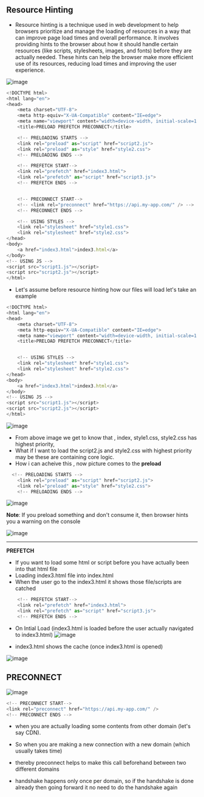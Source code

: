 

## Resource Hinting

- Resource hinting is a technique used in web development to help browsers prioritize and manage the loading of resources in a way that can improve page load times and overall performance. It involves providing hints to the browser about how it should handle certain resources (like scripts, stylesheets, images, and fonts) before they are actually needed. These hints can help the browser make more efficient use of its resources, reducing load times and improving the user experience.


![image](https://github.com/venkatdas/Interview_prep/assets/43024084/718cdc40-fa95-48c1-b370-59b5f0a5eb90)




```js
<!DOCTYPE html>
<html lang="en">
<head>
    <meta charset="UTF-8">
    <meta http-equiv="X-UA-Compatible" content="IE=edge">
    <meta name="viewport" content="width=device-width, initial-scale=1.0">
    <title>PRELOAD PREFETCH PRECONNECT</title>

    <!-- PRELOADING STARTS -->
    <link rel="preload" as="script" href="script2.js">
    <link rel="preload" as="style" href="style2.css">
    <!-- PRELOADING ENDS -->

    <!-- PREFETCH START-->
    <link rel="prefetch" href="index3.html">
    <link rel="prefetch" as="script" href="script3.js">
    <!-- PREFETCH ENDS -->


    <!-- PRECONNECT START-->
    <!-- <link rel="preconnect" href="https://api.my-app.com/" /> -->
    <!-- PRECONNECT ENDS -->

    <!-- USING STYLES -->
    <link rel="stylesheet" href="style1.css">
    <link rel="stylesheet" href="style2.css">
</head>
<body>
    <a href="index3.html">index3.html</a>
</body>
<!-- USING JS -->
<script src="script1.js"></script>
<script src="script2.js"></script>
</html>
```

- Let's assume before resource hinting how our files will load let's take an example

```js
<!DOCTYPE html>
<html lang="en">
<head>
    <meta charset="UTF-8">
    <meta http-equiv="X-UA-Compatible" content="IE=edge">
    <meta name="viewport" content="width=device-width, initial-scale=1.0">
    <title>PRELOAD PREFETCH PRECONNECT</title>


    <!-- USING STYLES -->
    <link rel="stylesheet" href="style1.css">
    <link rel="stylesheet" href="style2.css">
</head>
<body>
    <a href="index3.html">index3.html</a>
</body>
<!-- USING JS -->
<script src="script1.js"></script>
<script src="script2.js"></script>
</html>
```



![image](https://github.com/venkatdas/Interview_prep/assets/43024084/b183795d-64b5-4c8f-8934-cbf87a4cbbc2)

- From above image we get to know that , index, style1.css, style2.css has highest priority,
- What if I want to load the script2.js and style2.css with highest priority may be these are containing core logic.
- How i can acheive this , now picture comes to the **preload**


```js
  <!-- PRELOADING STARTS -->
    <link rel="preload" as="script" href="script2.js">
    <link rel="preload" as="style" href="style2.css">
    <!-- PRELOADING ENDS -->
```

![image](https://github.com/venkatdas/Interview_prep/assets/43024084/55d67fe2-3b1e-4258-81a8-a13249f267ba)



**Note**: If you preload something and don't consume it, then browser hints you a warning on the console


![image](https://github.com/venkatdas/Interview_prep/assets/43024084/7df37f83-e9b2-475e-987d-76d2cbeefe38)

_______________________

**PREFETCH**

- If you want to load some html or script before you have actually been into that html file
- Loading index3.html file into index.html
- When the user go to the index3.html it shows those file/scripts are catched

```js
    <!-- PREFETCH START-->
    <link rel="prefetch" href="index3.html">
    <link rel="prefetch" as="script" href="script3.js">
    <!-- PREFETCH ENDS -->
```

- On Intial Load (index3.html is loaded before the user actually navigated to index3.html)
![image](https://github.com/venkatdas/Interview_prep/assets/43024084/a16e5489-ece9-456e-ac35-f19ae16561a1)

- index3.html shows the cache (once index3.html is opened)

![image](https://github.com/venkatdas/Interview_prep/assets/43024084/f1e1b6b4-2a43-4e37-83e1-3ddce4775edb)


## PRECONNECT

![image](https://github.com/venkatdas/Interview_prep/assets/43024084/5bed2df9-091e-4869-a012-6b7211b008c5)

```js
<!-- PRECONNECT START-->
<link rel="preconnect" href="https://api.my-app.com/" />
<!-- PRECONNECT ENDS -->
```

- when you are actually loading some contents from other domain (let's say CDN).

- So when you are making a new connection with a new domain (which usually takes time)

- thereby preconnect helps to make this call beforehand between two different domains

- handshake happens only once per domain, so if the handshake is done already then going forward it no need to do the handshake again


